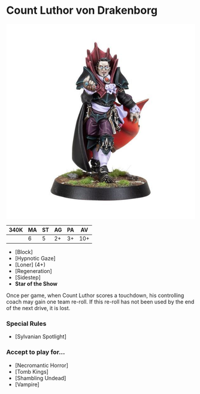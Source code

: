 # Count Luthor von Drakenborg

![](../media/starplayers/LuthorVonDrakenborg1.jpg)

| 340K | MA | ST | AG | PA | AV |
| ----- | -- | - | -- | -- | --- |
|       | 6  | 5 | 2+ | 3+ | 10+ |

* [Block]
* [Hypnotic Gaze]
* [Loner] (4+)
* [Regeneration]
* [Sidestep]
* **Star of the Show**

Once per game, when Count Luthor scores a touchdown, his controlling coach may gain one team re-roll. If this re-roll has not been used by the end of the next drive, it is lost.

### Special Rules

* [Sylvanian Spotlight]

### Accept to play for...

* [Necromantic Horror]
* [Tomb Kings]
* [Shambling Undead]
* [Vampire]
